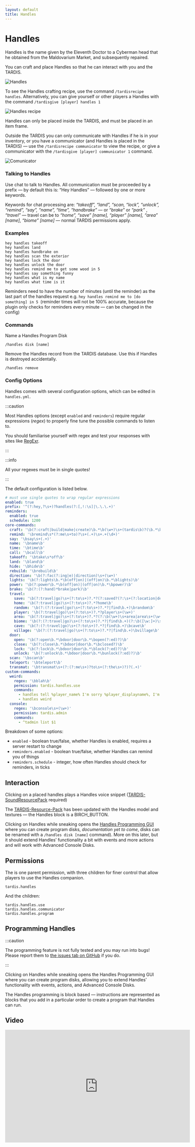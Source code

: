 ```yaml
---
layout: default
title: Handles
---
```


# Handles

Handles is the name given by the Eleventh Doctor to a Cyberman head that he obtained from the Maldovarium Market, and
subsequently repaired.

You can craft and place Handles so that he can interact with you and the TARDIS.

![Handles](/images/docs/handles.jpg)

To see the Handles crafting recipe, use the command `/tardisrecipe handles`. Alternatively, you can give yourself or
other players a Handles with the command `/tardisgive [player] handles 1`

![Handles recipe](/images/docs/handles_recipe.jpg)

Handles can only be placed inside the TARDIS, and must be placed in an item frame.

<a id="communicator"></a>Outside the TARDIS you can only communicate with Handles if he is in your inventory, or you have a communicator (and
Handles is placed in the TARDIS) — use the `/tardisrecipe communicator` to view the recipe, or give a communicator with
the `/tardisgive [player] communicator 1` command.

![Comunicator](/images/docs/communicator.jpg)

### Talking to Handles

Use chat to talk to Handles. All communication must be proceeded by a prefix — by default this is: “Hey Handles” —
followed by one or more keywords.

Keywords for chat processing are: _“takeoff”, “land”, “scan, “lock”, “unlock”, “remind”, “say”, “name”, “time”,
“handbrake”_ — or _“brake”_ or _“park”_ , _“travel”_ — travel can be to _“home”, “save” [name], “player” [name],
“area” [name]_, _“biome” [name]_ — normal TARDIS permissions apply.

### Examples

```
hey handles takeoff
hey handles land
hey handles handbrake on
hey handles scan the exterior
hey handles lock the door
hey handles unlock the door
hey handles remind me to get some wood in 5
hey handles say something funny
hey handles what is my name
hey handles what time is it
```

Reminders need to have the number of minutes (until the reminder) as the last part of the handles request
e.g. `hey handles remind me to [do something] in 5 `(reminder times will not be 100% accurate, because the plugin only
checks for reminders every minute — can be changed in the config)

### Commands

Name a Handles Program Disk

```
/handles disk [name]
```

Remove the Handles record from the TARDIS database. Use this if Handles is destroyed accidentally.

```
/handles remove
```

### Config Options

Handles comes with several configuration options, which can be edited in `handles.yml`.

:::caution

Most Handles options (except `enabled` and `reminders`) require regular expressions (_regex_) to properly fine tune the possible commands to listen to.

You should familiarise yourself with regex and test your responses with sites like [RegExr](https://regexr.com/).

:::

:::info

All your regexes must be in single quotes!

:::

The default configuration is listed below.

```yaml title=/plugin/TARDIS/handles.yml
# must use single quotes to wrap regular expressions
enabled: true
prefix: '^(?:hey,?\s+)?handles(?:[,!:\s]|\.\.\.+)'
reminders:
  enabled: true
  schedule: 1200
core-commands:
  craft: '\b(?:craft|build|make|create)\b.*\b(\w+)\s+(tardis\b)?(\b.*\b)'
  remind: '\bremind\s*(?:me\s+to)?\s+(.+)\s+.+(\d+)'
  say: '\bsay\s+(.+)'
  name: '\bname\b'
  time: '\btime\b'
  call: '\bcall\b'
  takeoff: '\btake\s*off\b'
  land: '\bland\b'
  hide: '\bhide\b'
  rebuild: '\brebuild\b'
  direction: '\b(?:fac(?:ing|e)|direction)\s+(\w+)'
  lights: '\b(?:lights\b.*\b(off|on)|(off|on)\b.*\blights)\b'
  power: '\b(?:power\b.*\b(off|on)|(off|on)\b.*\bpower)\b'
  brake: '\b(?:(?:hand)*brake|park)\b'
  travel:
    save: '\b(?:travel|go)\s+(?:to\s+)?.*?(?:saved?(?:\s+(?:location|destination|place|point))?|destination)\s+(\w+)'
    home: '\b(?:travel|go)\s+(?:to\s+)?.*?home\b'
    random: '\b(?:(?:travel|go)\s+(?:to\s+)?.*?|find\b.+)\brandom\b'
    player: '\b(?:travel|go)\s+(?:to\s+)?.*?player\s+(\w+)'
    area: '\b(?:travel|go)\s+(?:to\s+)?.*?(?:\b(\w+)\s+area|area\s+(\w+))\s*?$'
    biome: '\b(?:(?:travel|go)\s+(?:to\s+)?.*?|find\b.+)(?:\b([\w:]+)\s+biome|biome\s+(\w+))\s*?$'
    cave: '\b(?:(?:travel|go)\s+(?:to\s+)?.*?|find\b.+)\bcave\b'
    village: '\b(?:(?:travel|go)\s+(?:to\s+)?.*?|find\b.+)\bvillage\b'
  door:
    open: '\b(?:open\b.*\bdoor|door\b.*\bopen(?:ed)?)\b'
    close: '\b(?:close\b.*\bdoor|door\b.*\bclosed?)\b'
    lock: '\b(?:lock\b.*\bdoor|door\b.*\block(?:ed)?)\b'
    unlock: '\b(?:unlock\b.*\bdoor|door\b.*\bunlock(?:ed)?)\b'
  scan: '\bscan\b'
  teleport: '\bteleport\b'
  transmat: '\btransmat\s+(?:(?:me\s+)?to\s+(?:the\s+)?)?(.+)'
custom-commands:
  weird:
    regex: '\bblah\b'
    permission: tardis.handles.use
    commands:
      - handles tell %player_name% I'm sorry %player_displayname%, I'm afraid I can't do that
      - handles weird
  console:
    regex: '\bconsole\s+(\w+)'
    permission: tardis.admin
    commands:
      - ^tadmin list $1
```

Breakdown of some options:
- `enabled` - boolean true/false, whether Handles is enabled, requires a server restart to change
- `reminders.enabled` - boolean true/false, whether Handles can remind you of things
- `reminders.schedule` - integer, how often Handles should check for reminders, in ticks

## Interaction

Clicking on a placed handles plays a Handles voice
snippet ([TARDIS-SoundResourcePack](https://github.com/eccentricdevotion/TARDIS-SoundResourcePack/) required)

The [TARDIS-Resource-Pack](https://github.com/eccentricdevotion/TARDIS-Resource-Pack) has been updated with the Handles
model and textures — the Handles block is a BIRCH\_BUTTON.

Clicking on Handles while sneaking opens the [Handles Programming GUI](#programming-handles) where you can create
program disks, _documentation yet to come_, disks can be renamed with a `/handles disk [name]` command). More on this
later, but it should extend Handles’ functionality a bit with events and more actions and will work with Advanced
Console Disks.

## Permissions

The is one parent permission, with three children for finer control that allow players to use the Handles companion.

```
tardis.handles
```

And the children:

```
tardis.handles.use
tardis.handles.communicator
tardis.handles.program
```

## Programming Handles

:::caution

The programming feature is not fully tested and you may run into bugs! Please report them to
[the issues tab on GitHub](https://github.com/eccentricdevotion/TARDIS/issues) if you do.

:::

Clicking on Handles while sneaking opens the Handles Programming GUI where you can create program disks, allowing you to
extend Handles’ functionality with events, actions, and Advanced Console Disks.

The Handles programming is block based &mdash; instructions are represented as blocks that you add in a particular order
to create a program that Handles can run.

## Video

<iframe width="600" height="366" src="https://www.youtube.com/embed/pyJQHvxqpA8?rel=0" frameborder="0" allowfullscreen></iframe>
